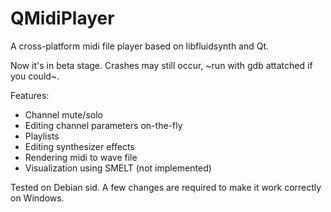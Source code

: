 # QMidiPlayer
A cross-platform midi file player based on libfluidsynth and Qt.

Now it's in beta stage. Crashes may still occur, ~run with gdb attatched if you could~.

Features:
* Channel mute/solo
* Editing channel parameters on-the-fly
* Playlists
* Editing synthesizer effects
* Rendering midi to wave file
* Visualization using SMELT (not implemented)

Tested on Debian sid. A few changes are required to make it work correctly on Windows.
